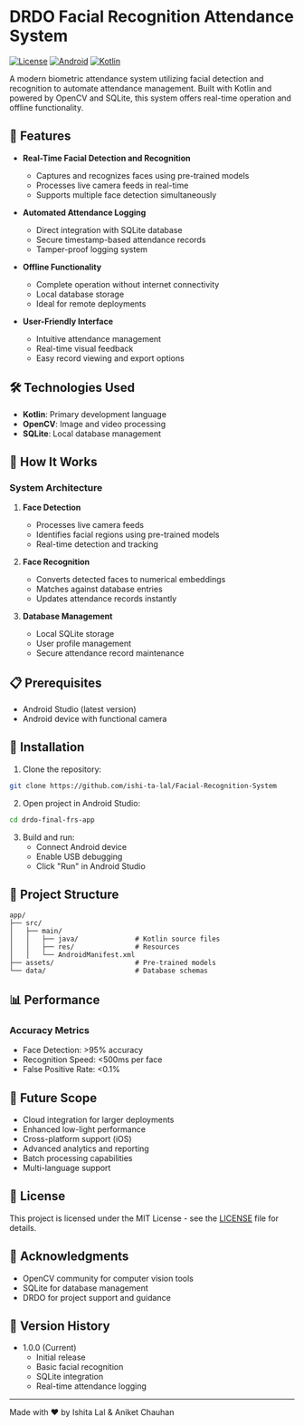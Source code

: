 # DRDO Facial Recognition Attendance System

[![License](https://img.shields.io/badge/License-MIT-blue.svg)](LICENSE)
[![Android](https://img.shields.io/badge/Platform-Android-green.svg)](https://www.android.com)
[![Kotlin](https://img.shields.io/badge/Language-Kotlin-purple.svg)](https://kotlinlang.org)

A modern biometric attendance system utilizing facial detection and recognition to automate attendance management. Built with Kotlin and powered by OpenCV and SQLite, this system offers real-time operation and offline functionality.

## 📜 Features

- **Real-Time Facial Detection and Recognition**
  - Captures and recognizes faces using pre-trained models
  - Processes live camera feeds in real-time
  - Supports multiple face detection simultaneously

- **Automated Attendance Logging**
  - Direct integration with SQLite database
  - Secure timestamp-based attendance records
  - Tamper-proof logging system

- **Offline Functionality**
  - Complete operation without internet connectivity
  - Local database storage
  - Ideal for remote deployments

- **User-Friendly Interface**
  - Intuitive attendance management
  - Real-time visual feedback
  - Easy record viewing and export options

## 🛠️ Technologies Used

- **Kotlin**: Primary development language
- **OpenCV**: Image and video processing
- **SQLite**: Local database management

## 🚀 How It Works

### System Architecture

1. **Face Detection**
   - Processes live camera feeds
   - Identifies facial regions using pre-trained models
   - Real-time detection and tracking

2. **Face Recognition**
   - Converts detected faces to numerical embeddings
   - Matches against database entries
   - Updates attendance records instantly

3. **Database Management**
   - Local SQLite storage
   - User profile management
   - Secure attendance record maintenance

## 📋 Prerequisites

- Android Studio (latest version)
- Android device with functional camera

## 🔧 Installation

1. Clone the repository:
```bash
git clone https://github.com/ishi-ta-lal/Facial-Recognition-System
```

2. Open project in Android Studio:
```bash
cd drdo-final-frs-app
```

3. Build and run:
   - Connect Android device
   - Enable USB debugging
   - Click "Run" in Android Studio

## 📂 Project Structure

```
app/
├── src/
│   ├── main/
│   │   ├── java/              # Kotlin source files
│   │   ├── res/               # Resources
│   │   └── AndroidManifest.xml
├── assets/                    # Pre-trained models
└── data/                      # Database schemas
```

## 📊 Performance

### Accuracy Metrics
- Face Detection: >95% accuracy
- Recognition Speed: <500ms per face
- False Positive Rate: <0.1%

## 🔮 Future Scope

- Cloud integration for larger deployments
- Enhanced low-light performance
- Cross-platform support (iOS)
- Advanced analytics and reporting
- Batch processing capabilities
- Multi-language support

## 📝 License

This project is licensed under the MIT License - see the [LICENSE](LICENSE) file for details.

## 🌟 Acknowledgments

- OpenCV community for computer vision tools
- SQLite for database management
- DRDO for project support and guidance

## 🔄 Version History

- 1.0.0 (Current)
  - Initial release
  - Basic facial recognition
  - SQLite integration
  - Real-time attendance logging

---

Made with ❤️ by Ishita Lal & Aniket Chauhan
